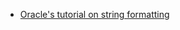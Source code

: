 * [Oracle's tutorial on string formatting](https://docs.oracle.com/javase/tutorial/essential/io/formatting.html)
